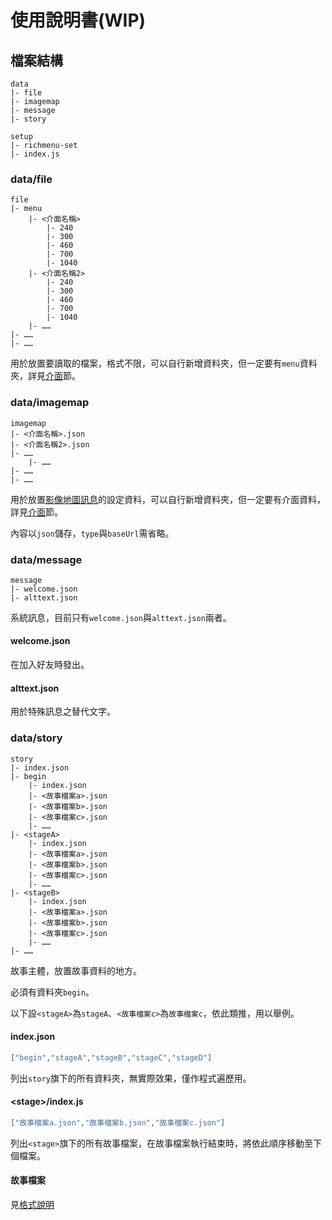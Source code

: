 # 使用說明書(WIP)
## 檔案結構
```
data
|- file
|- imagemap
|- message
|- story
```
```
setup
|- richmenu-set
|- index.js
```
### data/file
```
file  
|- menu
    |- <介面名稱>
        |- 240
        |- 300
        |- 460
        |- 700
        |- 1040
    |- <介面名稱2>
        |- 240
        |- 300
        |- 460
        |- 700
        |- 1040
    |- ……
|- ……
|- ……
```
用於放置要讀取的檔案，格式不限，可以自行新增資料夾，但一定要有`menu`資料夾，詳見[介面](#介面)節。
### data/imagemap
```
imagemap
|- <介面名稱>.json
|- <介面名稱2>.json
|- ……
    |- ……
|- ……
|- ……

```
用於放置[影像地圖訊息](https://developers.line.biz/en/reference/messaging-api/#imagemap-message)的設定資料，可以自行新增資料夾，但一定要有介面資料，詳見[介面](#介面)節。

內容以`json`儲存，`type`與`baseUrl`需省略。
### data/message
```
message
|- welcome.json
|- alttext.json
```
系統訊息，目前只有`welcome.json`與`alttext.json`兩者。
#### welcome.json
在加入好友時發出。
#### alttext.json
用於特殊訊息之替代文字。
### data/story
```
story
|- index.json
|- begin
    |- index.json
    |- <故事檔案a>.json
    |- <故事檔案b>.json
    |- <故事檔案c>.json
    |- ……
|- <stageA>
    |- index.json
    |- <故事檔案a>.json
    |- <故事檔案b>.json
    |- <故事檔案c>.json
    |- ……
|- <stageB>
    |- index.json
    |- <故事檔案a>.json
    |- <故事檔案b>.json
    |- <故事檔案c>.json
    |- ……
|- ……
```
故事主體，放置故事資料的地方。

必須有資料夾`begin`。

以下設`<stageA>`為`stageA`、`<故事檔案c>`為`故事檔案c`，依此類推，用以舉例。
#### index.json
```json
["begin","stageA","stageB","stageC","stageD"]
```
列出`story`旗下的所有資料夾，無實際效果，僅作程式遍歷用。
#### \<stage\>/index.js
```json
["故事檔案a.json","故事檔案b.json","故事檔案c.json"]
```
列出`<stage>`旗下的所有故事檔案，在故事檔案執行結束時，將依此順序移動至下個檔案。
#### 故事檔案
見[格式說明](#格式)